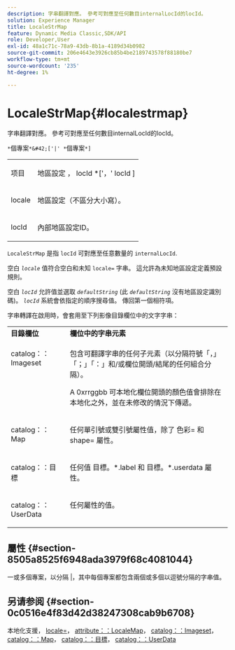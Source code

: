 ```yaml
---
description: 字串翻譯對應。 參考可對應至任何數目internalLocId的locId。
solution: Experience Manager
title: LocaleStrMap
feature: Dynamic Media Classic,SDK/API
role: Developer,User
exl-id: 48a1c71c-78a9-43db-8b1a-4189d34b0982
source-git-commit: 206e4643e3926cb85b4be2189743578f88180be7
workflow-type: tm+mt
source-wordcount: '235'
ht-degree: 1%

---
```


# LocaleStrMap{#localestrmap}

字串翻譯對應。 參考可對應至任何數目internalLocId的locId。

`*`個專案`*&#42;['|' *`個專案`*]`

<table id="simpletable_26A9A6904C85459F89DCDD98C14139CA"> 
 <tr class="strow"> 
  <td class="stentry"> <p> <span class="varname"> 项目 </span> </p> </td> 
  <td class="stentry"> <p> <span class="varname"> 地區設定 </span>， <span class="varname"> locId </span>*['，' <span class="varname"> locId </span>] </p> </td> 
 </tr> 
 <tr class="strow"> 
  <td class="stentry"> <p> <span class="varname"> locale </span> </p> </td> 
  <td class="stentry"> <p>地區設定（不區分大小寫）。 </p> </td> 
 </tr> 
 <tr class="strow"> 
  <td class="stentry"> <p> <span class="varname"> locId </span> </p> </td> 
  <td class="stentry"> <p>內部地區設定ID。 </p> </td> 
 </tr> 
</table>

`LocaleStrMap` 是指 `locId` 可對應至任意數量的 `internalLocId`.

空白 *`locale`* 值符合空白和未知 `locale=` 字串。 這允許為未知地區設定定義預設規則。

空白 *`locId`* 允許值並選取 *`defaultString`* (此 *`defaultString`* 沒有地區設定識別碼)。 *`locId`* 系統會依指定的順序搜尋值。 傳回第一個相符項。

字串轉譯在啟用時，會套用至下列影像目錄欄位中的文字字串：

<table id="table_EE0321F9890B45CA8C364178F5100D40"> 
 <tbody> 
  <tr valign="top"> 
   <td> <b>目錄欄位</b> </td> 
   <td> <b>欄位中的字串元素</b> </td> 
  </tr> 
  <tr valign="top"> 
   <td> <p> <span class="codeph"> catalog：：Imageset </span> </p> </td> 
   <td> <p>包含可翻譯字串的任何子元素（以分隔符號「，」「；」「：」和/或欄位開頭/結尾的任何組合分隔）。 </p> <p>A <span class="codeph"> 0xrrggbb </span> 可本地化欄位開頭的顏色值會排除在本地化之外，並在未修改的情況下傳遞。 </p> </td> 
  </tr> 
  <tr valign="top"> 
   <td> <p> <span class="codeph"> catalog：：Map </span> </p> </td> 
   <td> <p>任何單引號或雙引號屬性值，除了 <span class="codeph"> 色彩= </span> 和 <span class="codeph"> shape= </span> 屬性。 </p> </td> 
  </tr> 
  <tr valign="top"> 
   <td> <p> <span class="codeph"> catalog：：目標 </span> </p> </td> 
   <td> <p>任何值 <span class="filepath"> 目標。*.label </span> 和 <span class="filepath"> 目標。*.userdata </span> 屬性。 </p> </td> 
  </tr> 
  <tr valign="top"> 
   <td> <p> <span class="codeph"> catalog：：UserData </span> </p> </td> 
   <td> <p>任何屬性的值。 </p> </td> 
  </tr> 
 </tbody> 
</table>

## 屬性 {#section-8505a8525f6948ada3979f68c4081044}

一或多個專案，以分隔 |，其中每個專案都包含兩個或多個以逗號分隔的字串值。

## 另请参阅 {#section-0c0516e4f83d42d38247308cab9b6708}

本地化支援， [locale=](../../../../../is-api/http-ref/image-serving-api-ref/c-http-protocol-reference/c-command-reference/r-locale.md#reference-8a846b2fbc004a12821b956ed3b25cfb)， [attribute：：LocaleMap](../../../../../is-api/image-catalog/image-serving-api-ref/c-image-catalog-reference/c-attributes-reference/r-localemap.md#reference-49bbf598f8ea47c3a563755cef306318)， [catalog：：Imageset](/help/aem-is-ir-api/is-api/image-catalog/image-serving-api-ref/c-image-catalog-reference/c-image-svg-data-reference/c-image-data-reference/r-imageset-cat.md)， [catalog：：Map](/help/aem-is-ir-api/is-api/image-catalog/image-serving-api-ref/c-image-catalog-reference/c-image-svg-data-reference/c-image-data-reference/r-map-cat.md)， [catalog：：目標](/help/aem-is-ir-api/is-api/image-catalog/image-serving-api-ref/c-image-catalog-reference/c-image-svg-data-reference/c-image-data-reference/r-targets-cat.md)， [catalog：：UserData](/help/aem-is-ir-api/is-api/image-catalog/image-serving-api-ref/c-image-catalog-reference/c-image-svg-data-reference/c-image-data-reference/r-userdata-cat.md)
